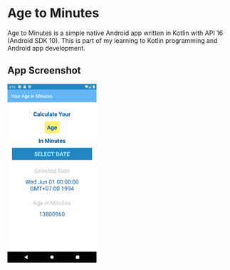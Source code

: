 # Age to Minutes

Age to Minutes is a simple native Android app written in Kotlin with API 16 (Android SDK 10). This is part of my learning to Kotlin programming and Android app development.

## App Screenshot

<img src="https://github.com/ianadiwibowo/age-to-minutes/raw/master/img/age-to-minutes-screenshot-01.png" width="200" alt="App Screenshot" />
